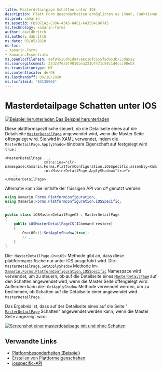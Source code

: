 ```yaml
---
title: Masterdetailpage Schatten unter IOS
description: Platt Form Besonderheiten ermöglichen es Ihnen, Funktionen zu nutzen, die nur auf einer bestimmten Plattform verfügbar sind, ohne dass benutzerdefinierte Renderer oder Effekte implementiert werden. In diesem Artikel wird erläutert, wie Sie das plattformspezifische IOS-Element nutzen, das steuert, ob auf der Detailseite einer masterdetailpage Schatten darauf angewendet wird, wenn die Master Seite angezeigt wird.
ms.prod: xamarin
ms.assetid: FB907EA2-C00A-43A5-84B1-A43584C867A5
ms.technology: xamarin-forms
author: davidbritch
ms.author: dabritch
ms.date: 03/05/2020
no-loc:
- Xamarin.Forms
- Xamarin.Essentials
ms.openlocfilehash: aaf94536d41da47aec10fc655f9d053b753da5a2
ms.sourcegitcommit: 32d2476a5f9016baa231b7471c88c1d4ccc08eb8
ms.translationtype: MT
ms.contentlocale: de-DE
ms.lasthandoff: 06/18/2020
ms.locfileid: "84135966"
---
```

# <a name="masterdetailpage-shadow-on-ios"></a>Masterdetailpage Schatten unter IOS

[![Beispiel herunterladen](~/media/shared/download.png) Das Beispiel herunterladen](https://docs.microsoft.com/samples/xamarin/xamarin-forms-samples/userinterface-platformspecifics)

Diese plattformspezifische steuert, ob die Detailseite eines auf die Detailseite [`MasterDetailPage`](xref:Xamarin.Forms.MasterDetailPage) angewendet wird, wenn die Master Seite offengelegt wird. Sie wird in XAML verwendet, indem die `MasterDetailPage.ApplyShadow` bindbare Eigenschaft auf festgelegt wird `true` :

```xaml
<MasterDetailPage ...
                  xmlns:ios="clr-namespace:Xamarin.Forms.PlatformConfiguration.iOSSpecific;assembly=Xamarin.Forms.Core"
                  ios:MasterDetailPage.ApplyShadow="true">
    ...
</MasterDetailPage>
```

Alternativ kann Sie mithilfe der flüssigen API von c# genutzt werden:

```csharp
using Xamarin.Forms.PlatformConfiguration;
using Xamarin.Forms.PlatformConfiguration.iOSSpecific;
...

public class iOSMasterDetailPageCS : MasterDetailPage
{
    public iOSMasterDetailPageCS(ICommand restore)
    {
        On<iOS>().SetApplyShadow(true);
        // ...
    }
}
```

Die- `MasterDetailPage.On<iOS>` Methode gibt an, dass diese plattformspezifische nur unter IOS ausgeführt wird. Die- `MasterDetailPage.SetApplyShadow` Methode im- [`Xamarin.Forms.PlatformConfiguration.iOSSpecific`](xref:Xamarin.Forms.PlatformConfiguration.iOSSpecific) Namespace wird verwendet, um zu steuern, ob auf die Detailseite eines [`MasterDetailPage`](xref:Xamarin.Forms.MasterDetailPage) auf den Schatten angewendet wird, wenn die Master Seite offengelegt wird. Außerdem kann die- `GetApplyShadow` Methode verwendet werden, um zu bestimmen, ob Schatten auf die Detailseite einer angewendet wird `MasterDetailPage` .

Das Ergebnis ist, dass auf der Detailseite eines auf die Seite " [`MasterDetailPage`](xref:Xamarin.Forms.MasterDetailPage) Schatten" angewendet werden kann, wenn die Master Seite angezeigt wird:

[![Screenshot einer masterdetailpage mit und ohne Schatten](masterdetailpage-shadow-images/shadow.png "Masterdetailpage mit und ohne Schatten")](masterdetailpage-shadow-images/shadow-large.png#lightbox "Masterdetailpage mit und ohne Schatten")

## <a name="related-links"></a>Verwandte Links

- [Platformbesonderheiten (Beispiel)](https://docs.microsoft.com/samples/xamarin/xamarin-forms-samples/userinterface-platformspecifics)
- [Erstellen von Plattformeigenschaften](~/xamarin-forms/platform/platform-specifics/index.md#creating-platform-specifics)
- [iosspecific-API](xref:Xamarin.Forms.PlatformConfiguration.iOSSpecific)
